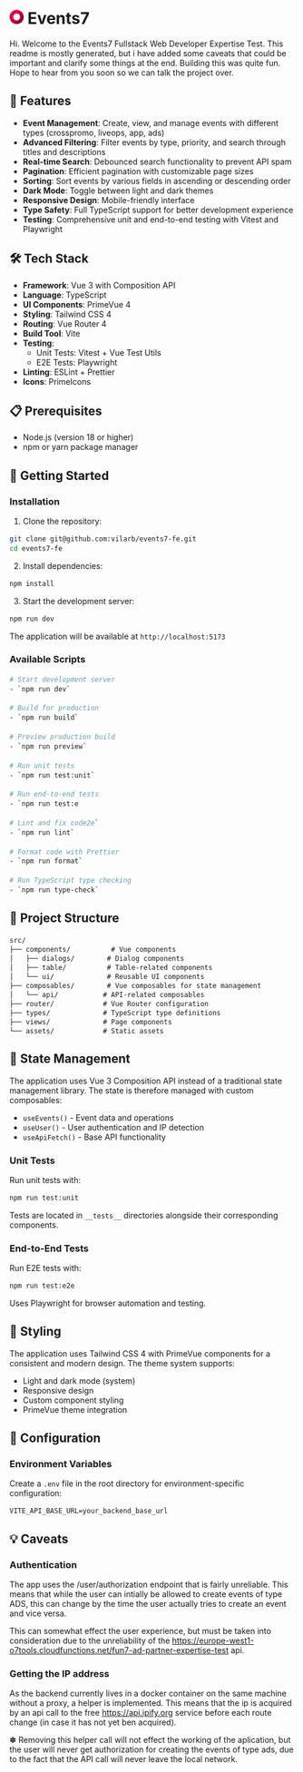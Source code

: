 # <img src="public/favicono7.png" width="25" alt="Events7 Logo" /> Events7

Hi. Welcome to the Events7 Fullstack Web Developer Expertise Test. This readme is mostly generated, but i have added some caveats that could be important and clarify some things at the end. Building this was quite fun. Hope to hear from you soon so we can talk the project over.

## 🚀 Features

- **Event Management**: Create, view, and manage events with different types (crosspromo, liveops, app, ads)
- **Advanced Filtering**: Filter events by type, priority, and search through titles and descriptions
- **Real-time Search**: Debounced search functionality to prevent API spam
- **Pagination**: Efficient pagination with customizable page sizes
- **Sorting**: Sort events by various fields in ascending or descending order
- **Dark Mode**: Toggle between light and dark themes
- **Responsive Design**: Mobile-friendly interface
- **Type Safety**: Full TypeScript support for better development experience
- **Testing**: Comprehensive unit and end-to-end testing with Vitest and Playwright

## 🛠️ Tech Stack

- **Framework**: Vue 3 with Composition API
- **Language**: TypeScript
- **UI Components**: PrimeVue 4
- **Styling**: Tailwind CSS 4
- **Routing**: Vue Router 4
- **Build Tool**: Vite
- **Testing**:
  - Unit Tests: Vitest + Vue Test Utils
  - E2E Tests: Playwright
- **Linting**: ESLint + Prettier
- **Icons**: PrimeIcons

## 📋 Prerequisites

- Node.js (version 18 or higher)
- npm or yarn package manager

## 🚀 Getting Started

### Installation

1. Clone the repository:

```bash
git clone git@github.com:vilarb/events7-fe.git
cd events7-fe
```

2. Install dependencies:

```bash
npm install
```

3. Start the development server:

```bash
npm run dev
```

The application will be available at `http://localhost:5173`

### Available Scripts

```bash
# Start development server
- `npm run dev`

# Build for production
- `npm run build`

# Preview production build
- `npm run preview`

# Run unit tests
- `npm run test:unit`

# Run end-to-end tests
- `npm run test:e

# Lint and fix code2e`
- `npm run lint`

# Format code with Prettier
- `npm run format`

# Run TypeScript type checking
- `npm run type-check`
```

## 📁 Project Structure

```
src/
├── components/          # Vue components
│   ├── dialogs/        # Dialog components
│   ├── table/          # Table-related components
│   └── ui/             # Reusable UI components
├── composables/        # Vue composables for state management
│   └── api/           # API-related composables
├── router/            # Vue Router configuration
├── types/             # TypeScript type definitions
├── views/             # Page components
└── assets/            # Static assets
```

## 💼 State Management

The application uses Vue 3 Composition API instead of a traditional state management library. The state is therefore managed with custom composables:

- `useEvents()` - Event data and operations
- `useUser()` - User authentication and IP detection
- `useApiFetch()` - Base API functionality

### Unit Tests

Run unit tests with:

```bash
npm run test:unit
```

Tests are located in `__tests__` directories alongside their corresponding components.

### End-to-End Tests

Run E2E tests with:

```bash
npm run test:e2e
```

Uses Playwright for browser automation and testing.

## 🎨 Styling

The application uses Tailwind CSS 4 with PrimeVue components for a consistent and modern design. The theme system supports:

- Light and dark mode (system)
- Responsive design
- Custom component styling
- PrimeVue theme integration

## 🔧 Configuration

### Environment Variables

Create a `.env` file in the root directory for environment-specific configuration:

```env
VITE_API_BASE_URL=your_backend_base_url
```

## 💡 Caveats

### Authentication

The app uses the /user/authorization endpoint that is fairly unreliable. This means that while the user can intially be allowed to create events of type ADS, this can change by the time the user actually tries to create an event and vice versa.

This can somewhat effect the user experience, but must be taken into consideration due to the unreliability of the https://europe-west1-o7tools.cloudfunctions.net/fun7-ad-partner-expertise-test api.

### Getting the IP address

As the backend currently lives in a docker container on the same machine without a proxy, a helper is implemented. This means that the ip is acquired by an api call to the free https://api.ipify.org service before each route change (in case it has not yet ben acquired).

✽ Removing this helper call will not effect the working of the aplication, but the user will never get authorization for creating the events of type ads, due to the fact that the API call will never leave the local network.
